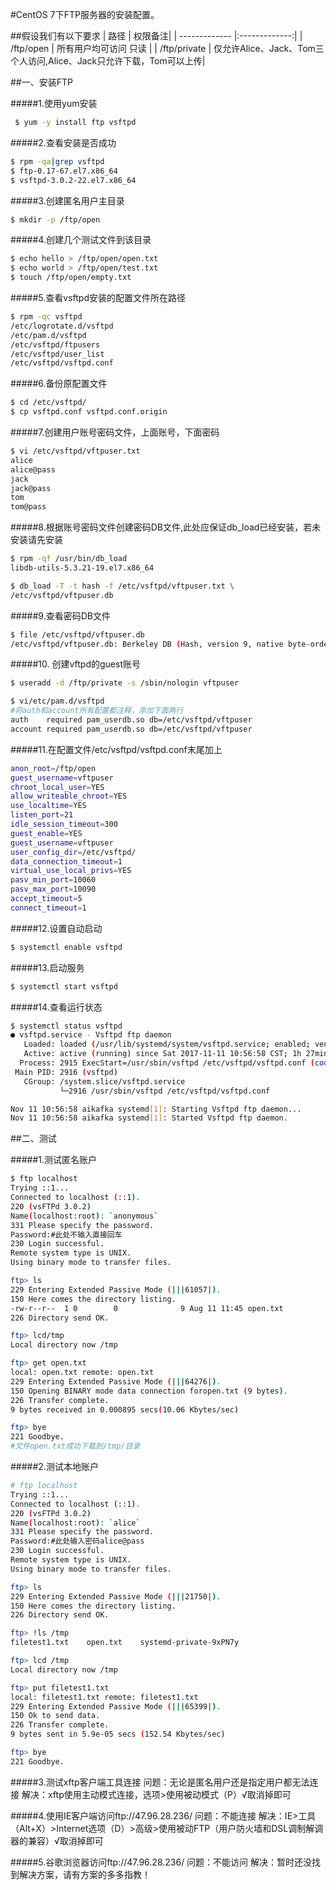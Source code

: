 #CentOS 7下FTP服务器的安装配置。

##假设我们有以下要求
| 路径	| 权限备注| 
| ------------- |:-------------:|
| /ftp/open     | 所有用户均可访问	只读 |
| /ftp/private  | 仅允许Alice、Jack、Tom三个人访问,Alice、Jack只允许下载，Tom可以上传|

##一、安装FTP

#####1.使用yum安装
```bash
 $ yum -y install ftp vsftpd
```
#####2.查看安装是否成功
```bash
$ rpm -qa|grep vsftpd
$ ftp-0.17-67.el7.x86_64
$ vsftpd-3.0.2-22.el7.x86_64
```
#####3.创建匿名用户主目录
```bash
$ mkdir -p /ftp/open
```
#####4.创建几个测试文件到该目录
```bash
$ echo hello > /ftp/open/open.txt
$ echo world > /ftp/open/test.txt
$ touch /ftp/open/empty.txt
```
#####5.查看vsftpd安装的配置文件所在路径
```bash
$ rpm -qc vsftpd
/etc/logrotate.d/vsftpd
/etc/pam.d/vsftpd
/etc/vsftpd/ftpusers
/etc/vsftpd/user_list
/etc/vsftpd/vsftpd.conf
```
#####6.备份原配置文件
```bash
$ cd /etc/vsftpd/
$ cp vsftpd.conf vsftpd.conf.origin
```
#####7.创建用户账号密码文件，上面账号，下面密码
```bash
$ vi /etc/vsftpd/vftpuser.txt
alice
alice@pass
jack
jack@pass
tom
tom@pass
```
#####8.根据账号密码文件创建密码DB文件,此处应保证db_load已经安装，若未安装请先安装
```bash
$ rpm -qf /usr/bin/db_load
libdb-utils-5.3.21-19.el7.x86_64

$ db_load -T -t hash -f /etc/vsftpd/vftpuser.txt \
/etc/vsftpd/vftpuser.db
```
#####9.查看密码DB文件
```bash
$ file /etc/vsftpd/vftpuser.db
/etc/vsftpd/vftpuser.db: Berkeley DB (Hash, version 9, native byte-order)
```
 #####10. 创建vftpd的guest账号
```bash
$ useradd -d /ftp/private -s /sbin/nologin vftpuser

$ vi/etc/pam.d/vsftpd
#将auth和account所有配置都注释，添加下面两行
auth    required pam_userdb.so db=/etc/vsftpd/vftpuser
account required pam_userdb.so db=/etc/vsftpd/vftpuser
```
 #####11.在配置文件/etc/vsftpd/vsftpd.conf末尾加上
```bash
anon_root=/ftp/open
guest_username=vftpuser
chroot_local_user=YES
allow_writeable_chroot=YES
use_localtime=YES
listen_port=21
idle_session_timeout=300
guest_enable=YES
guest_username=vftpuser
user_config_dir=/etc/vsftpd/
data_connection_timeout=1
virtual_use_local_privs=YES
pasv_min_port=10060
pasv_max_port=10090
accept_timeout=5
connect_timeout=1
```
#####12.设置自动启动
```bash
$ systemctl enable vsftpd
```
#####13.启动服务
```bash
$ systemctl start vsftpd
```
#####14.查看运行状态
```bash
$ systemctl status vsftpd
● vsftpd.service - Vsftpd ftp daemon
   Loaded: loaded (/usr/lib/systemd/system/vsftpd.service; enabled; vendor preset: disabled)
   Active: active (running) since Sat 2017-11-11 10:56:58 CST; 1h 27min ago
  Process: 2915 ExecStart=/usr/sbin/vsftpd /etc/vsftpd/vsftpd.conf (code=exited, status=0/SUCCESS)
 Main PID: 2916 (vsftpd)
   CGroup: /system.slice/vsftpd.service
           └─2916 /usr/sbin/vsftpd /etc/vsftpd/vsftpd.conf

Nov 11 10:56:58 aikafka systemd[1]: Starting Vsftpd ftp daemon...
Nov 11 10:56:58 aikafka systemd[1]: Started Vsftpd ftp daemon.
```
##二、测试

#####1.测试匿名账户
```bash 
$ ftp localhost
Trying ::1...
Connected to localhost (::1).
220 (vsFTPd 3.0.2)
Name(localhost:root): `anonymous`
331 Please specify the password.
Password:#此处不输入直接回车
230 Login successful.
Remote system type is UNIX.
Using binary mode to transfer files.

ftp> ls
229 Entering Extended Passive Mode (|||61057|).
150 Here comes the directory listing.
-rw-r--r--  1 0        0              9 Aug 11 11:45 open.txt
226 Directory send OK.

ftp> lcd/tmp
Local directory now /tmp

ftp> get open.txt
local: open.txt remote: open.txt
229 Entering Extended Passive Mode (|||64276|).
150 Opening BINARY mode data connection foropen.txt (9 bytes).
226 Transfer complete.
9 bytes received in 0.000895 secs(10.06 Kbytes/sec)

ftp> bye
221 Goodbye.
#文件open.txt成功下载到/tmp/目录
```
#####2.测试本地账户
```bash
# ftp localhost
Trying ::1...
Connected to localhost (::1).
220 (vsFTPd 3.0.2)
Name(localhost:root): `alice`
331 Please specify the password.
Password:#此处输入密码alice@pass
230 Login successful.
Remote system type is UNIX.
Using binary mode to transfer files.

ftp> ls
229 Entering Extended Passive Mode (|||21750|).
150 Here comes the directory listing.
226 Directory send OK.

ftp> !ls /tmp
filetest1.txt    open.txt    systemd-private-9xPN7y 

ftp> lcd /tmp
Local directory now /tmp

ftp> put filetest1.txt
local: filetest1.txt remote: filetest1.txt
229 Entering Extended Passive Mode (|||65399|).
150 Ok to send data.
226 Transfer complete.
9 bytes sent in 5.9e-05 secs (152.54 Kbytes/sec)

ftp> bye
221 Goodbye.
```
#####3.测试xftp客户端工具连接
问题：无论是匿名用户还是指定用户都无法连接
解决：xftp使用主动模式连接，选项>使用被动模式（P）√取消掉即可

#####4.使用IE客户端访问ftp://47.96.28.236/
问题：不能连接
解决：IE>工具（Alt+X）>Internet选项（D）>高级>使用被动FTP（用户防火墙和DSL调制解调器的兼容）√取消掉即可

#####5.谷歌浏览器访问ftp://47.96.28.236/
问题：不能访问
解决：暂时还没找到解决方案，请有方案的多多指教！